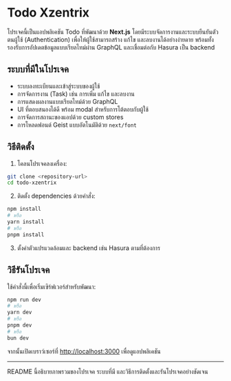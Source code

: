 # Todo Xzentrix

โปรเจคนี้เป็นแอปพลิเคชัน Todo ที่พัฒนาด้วย **Next.js** โดยมีระบบจัดการงานและระบบยืนยันตัวตนผู้ใช้ (Authentication) เพื่อให้ผู้ใช้สามารถสร้าง แก้ไข และลบงานได้อย่างง่ายดาย พร้อมทั้งรองรับการอัปเดตข้อมูลแบบเรียลไทม์ผ่าน GraphQL และเชื่อมต่อกับ Hasura เป็น backend

## ระบบที่มีในโปรเจค

- ระบบลงทะเบียนและเข้าสู่ระบบของผู้ใช้
- การจัดการงาน (Task) เช่น การเพิ่ม แก้ไข และลบงาน
- การแสดงผลงานแบบเรียลไทม์ด้วย GraphQL
- UI ที่ตอบสนองได้ดี พร้อม modal สำหรับการโต้ตอบกับผู้ใช้
- การจัดการสถานะของแอปด้วย custom stores
- การโหลดฟอนต์ Geist แบบอัตโนมัติด้วย `next/font`

## วิธีติดตั้ง

1. โคลนโปรเจคลงเครื่อง:

```bash
git clone <repository-url>
cd todo-xzentrix
```

2. ติดตั้ง dependencies ด้วยคำสั่ง:

```bash
npm install
# หรือ
yarn install
# หรือ
pnpm install
```

3. ตั้งค่าตัวแปรแวดล้อมและ backend เช่น Hasura ตามที่ต้องการ

## วิธีรันโปรเจค

ใช้คำสั่งนี้เพื่อเริ่มเซิร์ฟเวอร์สำหรับพัฒนา:

```bash
npm run dev
# หรือ
yarn dev
# หรือ
pnpm dev
# หรือ
bun dev
```

จากนั้นเปิดเบราว์เซอร์ที่ [http://localhost:3000](http://localhost:3000) เพื่อดูแอปพลิเคชัน

---

README นี้อธิบายภาพรวมของโปรเจค ระบบที่มี และวิธีการติดตั้งและรันโปรเจคอย่างชัดเจน
